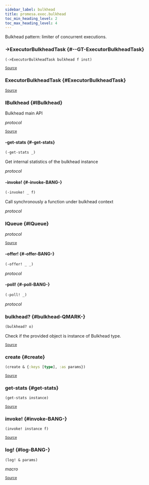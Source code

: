 ```yaml
---
sidebar_label: bulkhead
title: promesa.exec.bulkhead
toc_min_heading_level: 2
toc_max_heading_level: 4
---
```


Bulkhead pattern: limiter of concurrent executions.




### \-&gt;ExecutorBulkheadTask {#--GT-ExecutorBulkheadTask}
``` clojure
(->ExecutorBulkheadTask bulkhead f inst)
```

<p><sub><a href="https://github.com/funcool/promesa/blob/master/src/promesa/exec/bulkhead.clj#L54-L68">Source</a></sub></p>

### ExecutorBulkheadTask {#ExecutorBulkheadTask}

<p><sub><a href="https://github.com/funcool/promesa/blob/master/src/promesa/exec/bulkhead.clj#L54-L68">Source</a></sub></p>

### IBulkhead {#IBulkhead}


Bulkhead main API

*protocol*

<p><sub><a href="https://github.com/funcool/promesa/blob/master/src/promesa/exec/bulkhead.clj#L40-L43">Source</a></sub></p>

#### \-get\-stats {#-get-stats}
``` clojure
(-get-stats _)
```


Get internal statistics of the bulkhead instance

*protocol*


#### \-invoke\! {#-invoke-BANG-}
``` clojure
(-invoke! _ f)
```


Call synchronously a function under bulkhead context

*protocol*


### IQueue {#IQueue}


*protocol*

<p><sub><a href="https://github.com/funcool/promesa/blob/master/src/promesa/exec/bulkhead.clj#L36-L38">Source</a></sub></p>

#### \-offer\! {#-offer-BANG-}
``` clojure
(-offer! _ _)
```


*protocol*


#### \-poll\! {#-poll-BANG-}
``` clojure
(-poll! _)
```


*protocol*


### bulkhead? {#bulkhead-QMARK-}
``` clojure
(bulkhead? o)
```


Check if the provided object is instance of Bulkhead type.
<p><sub><a href="https://github.com/funcool/promesa/blob/master/src/promesa/exec/bulkhead.clj#L205-L208">Source</a></sub></p>

### create {#create}
``` clojure
(create & {:keys [type], :as params})
```

<p><sub><a href="https://github.com/funcool/promesa/blob/master/src/promesa/exec/bulkhead.clj#L190-L195">Source</a></sub></p>

### get\-stats {#get-stats}
``` clojure
(get-stats instance)
```

<p><sub><a href="https://github.com/funcool/promesa/blob/master/src/promesa/exec/bulkhead.clj#L197-L199">Source</a></sub></p>

### invoke\! {#invoke-BANG-}
``` clojure
(invoke! instance f)
```

<p><sub><a href="https://github.com/funcool/promesa/blob/master/src/promesa/exec/bulkhead.clj#L201-L203">Source</a></sub></p>

### log\! {#log-BANG-}
``` clojure
(log! & params)
```


*macro*

<p><sub><a href="https://github.com/funcool/promesa/blob/master/src/promesa/exec/bulkhead.clj#L28-L32">Source</a></sub></p>
